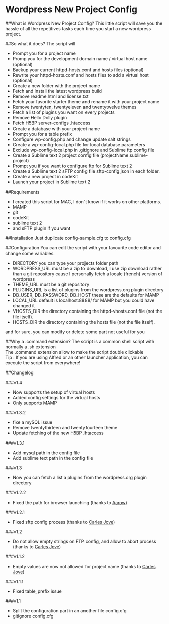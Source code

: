 Wordpress New Project Config
====================

##What is Wordpress New Project Config?
This little script will save you the hassle of all the repetitives tasks each time you start a new wordpress project.

##So what it does?
The script will
- Prompt you for a project name
- Promp you for the development domain name / virtual host name (optional)
- Backup your current httpd-hosts.conf and hosts files (optional)
- Rewrite your httpd-hosts.conf and hosts files to add a virtual host (optional)
- Create a new folder with the project name
- Fetch and Install the latest wordpress build
- Remove readme.html and license.txt
- Fetch your favorite starter theme and rename it with your project name
- Remove twentyten, twentyeleven and twentytwelve themes
- Fetch a list of plugins you want on every projects
- Remove Hello Dolly plugin
- Fetch H5BP server-configs .htaccess
- Create a database with your project name
- Prompt you for a table prefix
- Configure wp-config.php and change update salt strings
- Create a wp-config-local.php file for local database parameters 
- Exclude wp-config-local.php in .gitignore and Sublime ftp config file 
- Create a Sublime text 2 project config file (projectName.sublime-project)
- Prompt you if you want to configure ftp for Sublime text 2
- Create a Sublime text 2 sFTP config file sftp-config.json in each folder.
- Create a new project in codeKit 
- Launch your project in Sublime text 2

##Requirements
- I created this script for MAC, I don't know if it works on other platforms.
- MAMP
- git
- codeKit
- sublime text 2
- and sFTP plugin if you want

##Installation
Just duplicate config-sample.cfg to config.cfg

##Configuration
You can edit the script with your favourite code editor and change some variables.
- DIRECTORY you can type your projects folder path
- WORDPRESS_URL must be a zip to download, I use zip download rather than a git repository cause I personally fetch a locale (french) version of wordpress 
- THEME_URL must be a git repository
- PLUGINS_URL is a list of plugins from the wordpress.org plugin directory
- DB_USER, DB_PASSWORD, DB_HOST these are the defaults for MAMP
- LOCAL_URL default is localhost:8888/ for MAMP but you could have changed it
- VHOSTS_DIR the directory containing the httpd-vhosts.conf file (not the file itself).
- HOSTS_DIR the directory containing the hosts file (not the file itself).

and for sure, you can modify or delete some part not useful for you

##Why a .command extension?
The script is a common shell script with normally a .sh extension  
The .command extension allow to make the script double clickable  
Tip : If you are using Alfred or an other launcher application, you can execute the script from everywhere! 

##Changelog

###v1.4
- Now supports the setup of virtual hosts
- Added config settings for the virtual hosts
- Only supports MAMP

###v1.3.2
- fixe a mySQL issue
- Remove twentythirteen and twentyfourteen theme
- Update fetching of the new H5BP .htaccess

###v1.3.1
- Add mysql path in the config file 
- Add sublime text path in the config file

###v1.3
- Now you can fetch a list a plugins from the wordpress.org plugin directory

###v1.2.2
- Fixed the path for browser launching (thanks to <a href="https://github.com/aarow" >Aarow</a>)

###v1.2.1
- Fixed sftp config process (thanks to <a href="https://github.com/carlesjove" >Carles Jove</a>)

###v1.2
- Do not allow empty strings on FTP config, and allow to abort process (thanks to <a href="https://github.com/carlesjove" >Carles Jove</a>)

###v1.1.2
- Empty values are now not allowed for project name (thanks to <a href="https://github.com/carlesjove" >Carles Jove</a>)

###v1.1.1
- Fixed table_prefix issue

###v1.1
- Split the configuration part in an another file config.cfg
- gitignore config.cfg